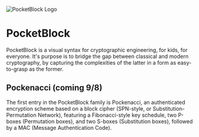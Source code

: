 ![PocketBlock Logo](https://github.com/justintroutman/pocketblock/blob/master/pbr.png)

# PocketBlock
PocketBlock is a visual syntax for cryptographic engineering, for kids, for everyone. It's purpose is to bridge the gap between
classical and modern cryptography, by capturing the complexities of the latter in a form as easy-to-grasp as the former.

## Pockenacci (coming 9/8)
The first entry in the PocketBlock family is Pockenacci, an authenticated encryption scheme based on a block cipher (SPN-style,
or Substitution-Permutation Network), featuring a Fibonacci-style key schedule, two P-boxes (Permutation boxes), and two S-boxes
(Substitution boxes), followed by a MAC (Message Authentication Code).
